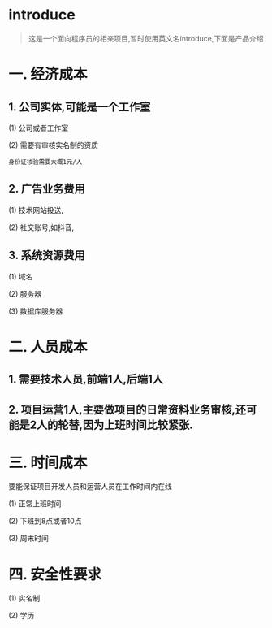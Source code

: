 # introduce
> 这是一个面向程序员的相亲项目,暂时使用英文名introduce,下面是产品介绍

# 一. 经济成本
## 1. 公司实体,可能是一个工作室

(1) 公司或者工作室

(2) 需要有审核实名制的资质
```
身份证核验需要大概1元/人
```

## 2. 广告业务费用

(1) 技术网站投送,

(2) 社交账号,如抖音,

## 3. 系统资源费用

(1) 域名

(2) 服务器

(3) 数据库服务器

# 二. 人员成本
## 1. 需要技术人员,前端1人,后端1人

## 2. 项目运营1人,主要做项目的日常资料业务审核,还可能是2人的轮替,因为上班时间比较紧张.
# 三. 时间成本
要能保证项目开发人员和运营人员在工作时间内在线

(1) 正常上班时间

(2) 下班到8点或者10点

(3) 周末时间

# 四. 安全性要求
(1) 实名制

(2) 学历

